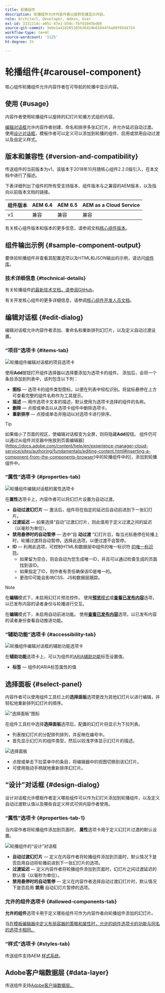 ```yaml
---
title: 轮播组件
description: 轮播组件允许内容作者以旋转轮播显示内容。
role: Architect, Developer, Admin, User
exl-id: 3331214c-a05c-47e1-b54c-fbfd1045bd60
source-git-commit: 3ebe1a42d265185b36424b01844f4a00f05d4724
workflow-type: tm+mt
source-wordcount: '1125'
ht-degree: 1%

---
```


# 轮播组件{#carousel-component}

核心组件轮播组件允许内容作者在可导航的轮播中显示内容。

## 使用 {#usage}

内容作者使用轮播组件以旋转的幻灯片轮播方式组织内容。

[编辑对话框](#edit-dialog)允许内容作者创建、命名和排序多张幻灯片，并允许延迟自动过渡。 使用[设计对话框](#design-dialog)，模板作者可以定义可以添加到轮播的组件、启用或禁用自动过渡以及自定义样式。

## 版本和兼容性 {#version-and-compatibility}

传送组件的当前版本为v1，该版本于2018年10月随核心组件2.2.0版引入，在本文档中进行了描述。

下表详细列出了组件的所有受支持版本、组件版本与之兼容的AEM版本，以及指向以前版本文档的链接。

| 组件版本 | AEM 6.4 | AEM 6.5 | AEM as a Cloud Service |
|--- |--- |--- |---|
| v1 | 兼容 | 兼容 | 兼容 |

有关核心组件版本和版本的更多信息，请参阅文档[核心组件版本](/help/versions.md)。

## 组件输出示例 {#sample-component-output}

要体验轮播组件并查看其配置选项以及HTML和JSON输出的示例，请访问[组件库](https://adobe.com/go/aem_cmp_library_carousel)。

### 技术详细信息 {#technical-details}

有关轮播组件[的最新技术文档，请参阅GitHub](https://adobe.com/go/aem_cmp_tech_carousel_v1)。

有关开发核心组件的更多详细信息，请参阅[核心组件开发人员文档](/help/developing/overview.md)。

## 编辑对话框 {#edit-dialog}

编辑对话框允许内容作者添加、重命名和重新排列幻灯片，以及定义自动过渡设置。

### “项目”选项卡 {#items-tab}

![轮播组件编辑对话框的项目选项卡](/help/assets/carousel-edit-items.png)

使用&#x200B;**Add**&#x200B;按钮打开组件选择器以选择要添加为选项卡的组件。 添加后，会将一个条目添加到列表中，该列包含以下列：

* **图标**  — 选项卡的组件类型图标，以便在列表中轻松识别。将鼠标悬停在上方可查看完整的组件名称作为工具提示。
* **描述**  — 用作选项卡文本的描述，默认使用为选项卡选择的组件的名称。
* **删除**  — 点按或单击以从选项卡组件中删除选项卡。
* **重新排序**  — 点按或单击并拖动以对选项卡进行排序。

>[!TIP]
>
>如果缩小了页面的视区，使编辑对话框变为全屏，则将隐藏&#x200B;**Add**&#x200B;按钮。 组件仍可以通过从组件浏览器中拖放到页面编辑器](https://docs.adobe.com/content/help/en/experience-manager-cloud-service/sites/authoring/fundamentals/editing-content.html#inserting-a-component-from-the-components-browser)中的轮播组件中的[，添加到轮播组件中。

### “属性”选项卡 {#properties-tab}

![轮播组件编辑对话框的属性选项卡](/help/assets/carousel-edit-properties.png)

在&#x200B;**属性**&#x200B;选项卡上，内容作者可以将幻灯片设置为自动过渡。

* **自动过渡幻灯片**  — 激活后，组件将在指定的延迟后自动前进到下一张幻灯片。
* **过渡延迟**  — 如果选择“自动”过渡幻灯片，则此值用于定义过渡之间的延迟（以毫秒为单位）。
* **禁用悬停时的自动暂停**  — 选中“自 **动过渡** ”幻灯片后，每当光标悬停在轮播上时，轮播过渡将自动暂停。选择此选项，以便过渡不会暂停。
* **ID**  — 利用此选项，可控制HTML和数据层中组件的唯一标识符 [的唯一标识符](/help/developing/data-layer/overview.md)。
   * 如果留为空白，则会自动为您生成唯一ID，并且可以通过检查生成的页面找到该ID。
   * 如果指定了ID，则作者有责任确保该ID是唯一的。
   * 更改ID可能会影响CSS、JS和数据层跟踪。

>[!NOTE]
>
>在&#x200B;**编辑**&#x200B;模式下，未启用幻灯片预览控件。 使用&#x200B;[**预览**&#x200B;模式](https://docs.adobe.com/content/help/en/experience-manager-cloud-service/sites/authoring/fundamentals/editing-content.html#preview-mode)或&#x200B;**[查看已发布内容](https://docs.adobe.com/content/help/en/experience-manager-cloud-service/sites/authoring/fundamentals/editing-content.html#view-as-published)**&#x200B;选项，以已发布内容的读者身份与轮播进行交互。
>
>在&#x200B;**编辑**&#x200B;模式下，未启用自动前进功能。 使用&#x200B;**[查看已发布内容](https://docs.adobe.com/content/help/en/experience-manager-cloud-service/sites/authoring/fundamentals/editing-content.html#view-as-published)**&#x200B;选项，以已发布内容的读者身份查看自动推进功能。

### “辅助功能”选项卡 {#accessibility-tab}

![轮播组件编辑对话框的辅助功能选项卡](/help/assets/carousel-edit-accessibility.png)

在&#x200B;**辅助功能**&#x200B;选项卡上，可以为组件的[ARIA辅助功能](https://www.w3.org/WAI/standards-guidelines/aria/)标签设置值。

* **标签**  — 组件的ARIA标签属性的值

## 选择面板 {#select-panel}

内容作者可以使用组件工具栏上的&#x200B;**选择面板**&#x200B;选项更改为其他幻灯片以进行编辑，并轻松地重新排列幻灯片的顺序。

![“选择面板”图标](/help/assets/select-panel-icon.png)

在组件工具栏中选择&#x200B;**选择面板**&#x200B;选项后，配置的幻灯片将显示为下拉列表。

* 列表按幻灯片的分配排列排列，并反映在编号中。
* 首先显示幻灯片的组件类型，然后以较浅字体显示幻灯片的描述。

![选择面板](/help/assets/select-panel-popover.png)

* 点按或单击下拉菜单中的条目，将编辑器中的视图切换到该幻灯片。
* 可使用拖动手柄就地重新排序幻灯片。

## “设计”对话框 {#design-dialog}

设计对话框允许模板作者定义哪些组件可以作为幻灯片添加到轮播组件，以及定义自动过渡默认值以及哪些自定义样式可供内容作者使用。

### “属性”选项卡 {#properties-tab-1}

当内容作者将轮播组件添加到页面时， **属性**&#x200B;选项卡用于定义幻灯片过渡的默认设置。

![轮播组件的“设计”对话框](/help/assets/carousel-design.png)

* **自动过渡幻灯片**  — 定义在内容作者将轮播组件添加到页面时，默认情况下是否启用自动将轮播前进到下一张幻灯片的选项。
* **过渡延迟**  — 定义内容作者将轮播组件添加到页面时，幻灯片之间过渡延迟的默认值（以毫秒为单位）。
* **禁用悬停时的自动暂停**  — 定义在内容作者选择自动过渡幻灯片时，默认情况下是否启用 **禁用** 自动幻灯片暂停的选项。

### 允许的组件选项卡 {#allowed-components-tab}

**允许的组件**&#x200B;选项卡用于定义哪些组件可作为内容作者向轮播组件添加的幻灯片。

当[在模板编辑器中定义布局容器的策略和属性时，允许的组件选项卡的功能与同名的选项卡相同。](https://docs.adobe.com/content/help/en/experience-manager-cloud-service/sites/authoring/features/templates.html)

### “样式”选项卡 {#styles-tab}

传送组件支持AEM [样式系统](/help/get-started/authoring.md#component-styling)。

## Adobe客户端数据层 {#data-layer}

传送组件支持[Adobe客户端数据层。](/help/developing/data-layer/overview.md)
